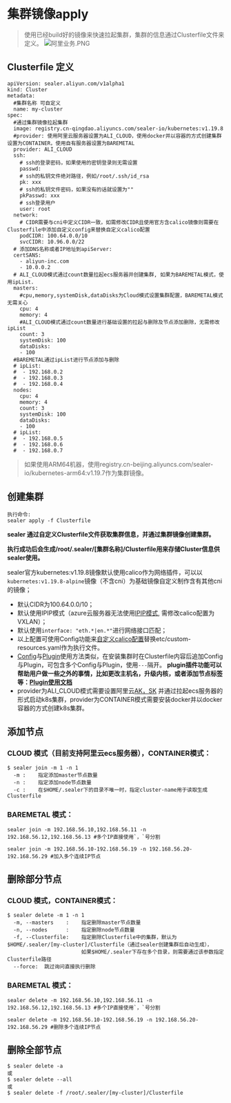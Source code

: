 # 集群镜像apply
>使用已经build好的镜像来快速拉起集群，集群的信息通过Clusterfile文件来定义。
![阿里业务.PNG](1)
## Clusterfile 定义

```shell
apiVersion: sealer.aliyun.com/v1alpha1
kind: Cluster
metadata:
  #集群名称 可自定义
  name: my-cluster
spec:
  #通过集群镜像拉起集群
  image: registry.cn-qingdao.aliyuncs.com/sealer-io/kubernetes:v1.19.8
  #provider: 使用阿里云服务器设置为ALI_CLOUD，使用docker并以容器的方式创建集群设置为CONTAINER，使用自有服务器设置为BAREMETAL
  provider: ALI_CLOUD
  ssh:
    # ssh的登录密码，如果使用的密钥登录则无需设置
    passwd:
    # ssh的私钥文件绝对路径，例如/root/.ssh/id_rsa
    pk: xxx
    # ssh的私钥文件密码，如果没有的话就设置为""
    pkPasswd: xxx
    # ssh登录用户
    user: root
  network:
    # CIDR需要与cni中定义CIDR一致，如需修改CIDR且使用官方含calico镜像则需要在Clusterfile中添加自定义config来替换自定义calico配置
    podCIDR: 100.64.0.0/10
    svcCIDR: 10.96.0.0/22
  # 添加DNS名称或者IP地址到apiServer:
  certSANS:
    - aliyun-inc.com
    - 10.0.0.2
  # ALI_CLOUD模式通过count数量拉起ecs服务器并创建集群, 如果为BAREMETAL模式，使用ipList.
  masters:
    #cpu,memory,systemDisk,dataDisks为Cloud模式设置集群配置，BAREMETAL模式无需关心
    cpu: 4
    memory: 4
    #ALI_CLOUD模式通过count数量进行基础设置的拉起与删除及节点添加删除，无需修改ipList
    count: 3
    systemDisk: 100
    dataDisks:
    - 100
  #BAREMETAL通过ipList进行节点添加与删除
  # ipList:
  #  - 192.168.0.2
  #  - 192.168.0.3
  #  - 192.168.0.4
  nodes:
    cpu: 4
    memory: 4
    count: 3
    systemDisk: 100
    dataDisks:
    - 100
  # ipList:
  #  - 192.168.0.5
  #  - 192.168.0.6
  #  - 192.168.0.7
```

>如果使用ARM64机器，使用registry.cn-beijing.aliyuncs.com/sealer-io/kubernetes-arm64:v1.19.7作为集群镜像。

## 创建集群

```shell
执行命令:
sealer apply -f Clusterfile
```

**sealer 通过自定义Clusterfile文件获取集群信息，并通过集群镜像创建集群。**

**执行成功后会生成/root/.sealer/[集群名称]/Clusterfile用来存储Cluster信息供sealer使用。**

sealer官方kubernetes:v1.19.8镜像默认使用calico作为网络插件，可以以`kubernetes:v1.19.8-alpine`镜像（不含cni）为基础镜像自定义制作含有其他cni的镜像；

- 默认CIDR为100.64.0.0/10；
- 默认使用IPIP模式（azure云服务器无法使用[IPIP模式](https://docs.projectcalico.org/reference/public-cloud/azure), 需修改calico配置为VXLAN）；
- 默认使用`interface: "eth.*|en.*"`进行网络接口匹配；
- 以上配置可使用Config功能来[自定义calico配置](../applications/calico/README.md)替换etc/custom-resources.yaml作为执行文件。
- [Config](./design/global-config_zh.md)与[Plugin](./design/plugin_zh.md)使用方法类似，在安装集群时在Clusterfile内容后追加Config与Plugin，可包含多个Config与Plugin，使用`---`隔开。
  **plugin插件功能可以帮助用户做一些之外的事情，比如更改主机名，升级内核，或者添加节点标签等：[Plugin使用文档](./design/plugin_zh.md)**
- provider为ALI_CLOUD模式需要设置阿里云[AK，SK](https://ram.console.aliyun.com/manage/ak) 并通过拉起ecs服务器的形式启动k8s集群，provider为CONTAINER模式需要安装docker并以docker容器的方式创建k8s集群。

## 添加节点

### CLOUD 模式（目前支持阿里云ecs服务器），CONTAINER模式：

```shell
$ sealer join -m 1 -n 1
  -m :    指定添加master节点数量
  -n :    指定添加node节点数量
  -c :    在$HOME/.sealer下的目录不唯一时，指定cluster-name用于读取生成Clusterfile
```

### BAREMETAL 模式：

```shell
sealer join -m 192.168.56.10,192.168.56.11 -n 192.168.56.12,192.168.56.13 #多个IP直接使用`，`号分割

sealer join -m 192.168.56.10-192.168.56.19 -n 192.168.56.20-192.168.56.29 #加入多个连续IP节点
```

## 删除部分节点

### CLOUD 模式，CONTAINER模式：

```shell
$ sealer delete -m 1 -n 1
  -m, --masters    :    指定删除master节点数量
  -n, --nodes      :    指定删除node节点数量
  -f, --Clusterfile:    指定删除Clusterfile中的集群，默认为$HOME/.sealer/[my-cluster]/Clusterfile（通过sealer创建集群后自动生成），
                        如果$HOME/.sealer下存在多个目录，则需要通过该参数指定Clusterfile路径
  --force:  跳过询问直接执行删除
```

### BAREMETAL 模式：

```shell
sealer delete -m 192.168.56.10,192.168.56.11 -n 192.168.56.12,192.168.56.13 #多个IP直接使用`，`号分割

sealer delete -m 192.168.56.10-192.168.56.19 -n 192.168.56.20-192.168.56.29 #删除多个连续IP节点
```

## 删除全部节点

```shell
$ sealer delete -a
或
$ sealer delete --all
或
$ sealer delete -f /root/.sealer/[my-cluster]/Clusterfile
```
